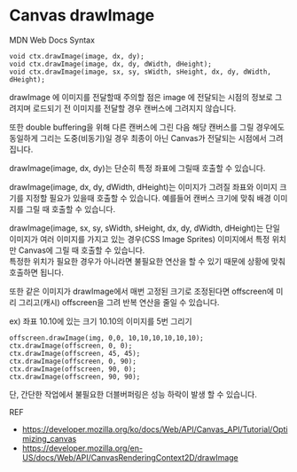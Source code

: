# Canvas drawImage

MDN Web Docs Syntax
```
void ctx.drawImage(image, dx, dy);
void ctx.drawImage(image, dx, dy, dWidth, dHeight);
void ctx.drawImage(image, sx, sy, sWidth, sHeight, dx, dy, dWidth, dHeight);
```

drawImage 에 이미지를 전달할때 주의할 점은 image 에 전달되는 시점의 정보로 그려지며  로드되기 전 이미지를 전달할 경우 캔버스에 그려지지 않습니다.   

또한 double buffering을 위해 다른 캔버스에 그린 다음 해당 캔버스를 그릴 경우에도 동일하게 그리는 도중(비동기)일 경우 최종이 아닌 Canvas가 전달되는 시점에서 그려집니다.   

drawImage(image, dx, dy)는 단순히 특정 좌표에 그릴때 호출할 수 있습니다.   

drawImage(image, dx, dy, dWidth, dHeight)는 이미지가 그려질 좌표와 이미지 크기를 지정할 필요가 있을때 호출할 수 있습니다. 예를들어 캔버스 크기에 맞춰 배경 이미지를 그릴 때 호출할 수 있습니다.   

drawImage(image, sx, sy, sWidth, sHeight, dx, dy, dWidth, dHeight)는  단일 이미지가 여러 이미지를 가지고 있는 경우(CSS Image Sprites) 이미지에서 특정 위치만 Canvas에 그릴 때 호출할 수 있습니다.   
특정한 위치가 필요한 경우가 아니라면 불필요한 연산을 할 수 있기 때문에 상황에 맞춰 호출하면 됩니다.   

또한 같은 이미지가 drawImage에서 매번 고정된 크기로 조정된다면 offscreen에 미리 그리고(캐시) offscreen을 그려 반복 연산을 줄일 수 있습니다.   

ex) 좌표 10.10에 있는 크기 10.10의 이미지를 5번 그리기
```  
offscreen.drawImage(img, 0,0, 10,10,10,10,10,10);
ctx.drawImage(offscreen, 0, 0);
ctx.drawImage(offscreen, 45, 45);
ctx.drawImage(offscreen, 0, 90);
ctx.drawImage(offscreen, 90, 0);
ctx.drawImage(offscreen, 90, 90);
```

단, 간단한 작업에서 불필요한 더블버퍼링은 성능 하락이 발생 할 수 있습니다.

REF
* https://developer.mozilla.org/ko/docs/Web/API/Canvas_API/Tutorial/Optimizing_canvas
* https://developer.mozilla.org/en-US/docs/Web/API/CanvasRenderingContext2D/drawImage
